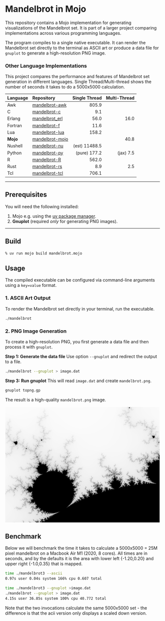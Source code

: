# Mandelbrot in Mojo 

This repository contains a Mojo implementation for generating visualizations of the Mandelbrot set. It is part of a larger project comparing implementations across various programming languages.

The program compiles to a single native executable. It can render the Mandelbrot set directly to the terminal as ASCII art or produce a data file for `gnuplot` to generate a high-resolution PNG image.

### Other Language Implementations

This project compares the performance and features of Mandelbrot set generation in different languages.
Single Thread/Multi-thread shows the number of seconds it takes to do a 5000x5000 calculation.


| Language    | Repository                                                         | Single Thread   | Multi-Thread |
| :--------   | :----------------------------------------------------------------- | ---------------:| -----------: |
| Awk         | [mandelbrot-awk](https://github.com/jesper-olsen/mandelbrot-awk)     |           805.9 |            |
| C           | [mandelbrot-c](https://github.com/jesper-olsen/mandelbrot-c)       |             9.1 |              |
| Erlang      | [mandelbrot_erl](https://github.com/jesper-olsen/mandelbrot_erl)   |            56.0 |         16.0 |
| Fortran     | [mandelbrot-f](https://github.com/jesper-olsen/mandelbrot-f)       |            11.6 |              |
| Lua         | [mandelbrot-lua](https://github.com/jesper-olsen/mandelbrot-lua)   |           158.2 |              |
| **Mojo**    | [mandelbrot-mojo](https://github.com/jesper-olsen/mandelbrot-mojo) |                 |         40.8 |
| Nushell     | [mandelbrot-nu](https://github.com/jesper-olsen/mandelbrot-nu)     |   (est) 11488.5 |              |
| Python      | [mandelbrot-py](https://github.com/jesper-olsen/mandelbrot-py)     |    (pure) 177.2 | (jax)    7.5 |
| R           | [mandelbrot-R](https://github.com/jesper-olsen/mandelbrot-R)       |           562.0 |              |
| Rust        | [mandelbrot-rs](https://github.com/jesper-olsen/mandelbrot-rs)     |             8.9 |          2.5 |
| Tcl         | [mandelbrot-tcl](https://github.com/jesper-olsen/mandelbrot-tcl)   |           706.1 |              |

---

## Prerequisites

You will need the following installed:

1.  Mojo e.g. using the [uv package manager](https://docs.modular.com/mojo/manual/install).
2.  **Gnuplot** (required *only* for generating PNG images).

---

## Build

```
% uv run mojo build mandelbrot.mojo
```

## Usage

The compiled executable can be configured via command-line arguments using a `key=value` format.

### 1. ASCII Art Output

To render the Mandelbrot set directly in your terminal, run the executable.

```sh
./mandelbrot
```

### 2. PNG Image Generation

To create a high-resolution PNG, you first generate a data file and then process it with `gnuplot`.

**Step 1: Generate the data file**
Use option `--gnuplot` and redirect the output to a file.

```sh
./mandelbrot --gnuplot > image.dat
```

**Step 3: Run gnuplot**
This will read `image.dat` and create `mandelbrot.png`.

```sh
gnuplot topng.gp
```
The result is a high-quality `mandelbrot.png` image.

![PNG Image of the Mandelbrot Set](mandelbrot.png)


Benchmark
---------

Below we will benchmark the time it takes to calculate a 5000x5000 = 25M pixel mandelbrot on a Macbook Air M1 (2020, 8 cores). All times are in seconds, and by the defaults it is the area with lower left {-1.20,0.20} and upper right {-1.0,0.35} that is mapped.

```sh
time ./mandelbrot3 --ascii
0.97s user 0.04s system 166% cpu 0.607 total
```

```sh
time ./mandelbrot3 --gnuplot >image.dat
./mandelbrot --gnuplot > image.dat  
4.15s user 36.85s system 100% cpu 40.772 total
```

Note that the two invocations calculate the same 5000x5000 set - the difference is that the acii version only displays a scaled down version.
